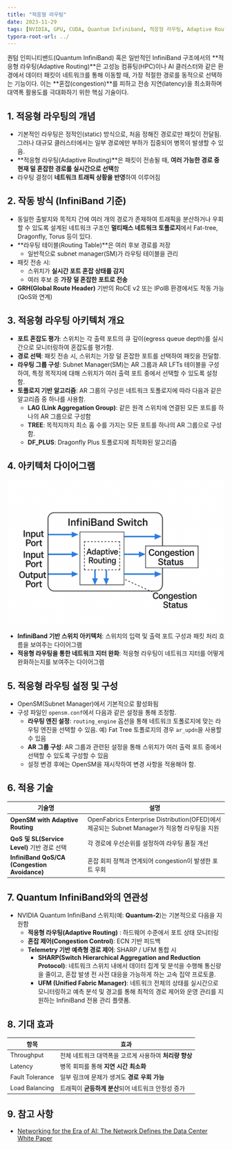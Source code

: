 ```yaml
---
title: "적응형 라우팅"
date: 2023-11-29
tags: [NVIDIA, GPU, CUDA, Quantum Infiniband, 적응형 라우팅, Adaptive Routing, 혼잡 제어, Congestion Control, RoCE]
typora-root-url: ../
---
```


퀀텀 인피니티밴드(Quantum InfiniBand) 혹은 일반적인 InfiniBand 구조에서의 **적응형 라우팅(Adaptive Routing)**은 고성능 컴퓨팅(HPC)이나 AI 클러스터와 같은 환경에서 데이터 패킷이 네트워크를 통해 이동할 때, 가장 적절한 경로를 동적으로 선택하는 기능이다. 이는 **혼잡(congestion)**를 피하고 전송 지연(latency)을 최소화하며 대역폭 활용도를 극대화하기 위한 핵심 기술이다. 



##  1. 적응형 라우팅의 개념

* 기본적인 라우팅은 정적인(static) 방식으로, 처음 정해진 경로로만 패킷이 전달됨. 그러나 대규모 클러스터에서는 일부 경로에만 부하가 집중되어 병목이 발생할 수 있음. 
* **적응형 라우팅(Adaptive Routing)**은 패킷이 전송될 때, **여러 가능한 경로 중 현재 덜 혼잡한 경로를 실시간으로 선택**함
* 라우팅 결정이 **네트워크 트래픽 상황을 반영**하여 이루어짐



## 2. 작동 방식 (InfiniBand 기준)

* 동일한 출발지와 목적지 간에 여러 개의 경로가 존재하여 트래픽을 분산하거나 우회할 수 있도록 설계된 네트워크 구조인 **멀티패스 네트워크 토폴로지**에서 Fat-tree, Dragonfly, Torus 등이 있다. 
* **라우팅 테이블(Routing Table)**은 여러 후보 경로를 저장
  * 일반적으로 subnet manager(SM)가 라우팅 테이블을 관리
* 패킷 전송 시:
  * 스위치가 **실시간 포트 혼잡 상태를 감지**
  * 여러 후보 중 **가장 덜 혼잡한 포트로 전송**
* **GRH(Global Route Header)** 기반의 RoCE v2 또는 IPoIB 환경에서도 작동 가능 (QoS와 연계)



## 3. 적응형 라우팅 아키텍처 개요

* **포트 혼잡도 평가**: 스위치는 각 출력 포트의 큐 깊이(egress queue depth)를 실시간으로 모니터링하여 혼잡도를 평가함.
* **경로 선택**: 패킷 전송 시, 스위치는 가장 덜 혼잡한 포트를 선택하여 패킷을 전달함.
* **라우팅 그룹 구성**: Subnet Manager(SM)는 AR 그룹과 AR LFTs 테이블을 구성하여, 특정 목적지에 대해 스위치가 여러 출력 포트 중에서 선택할 수 있도록 설정함.
* **토폴로지 기반 알고리즘**: AR 그룹의 구성은 네트워크 토폴로지에 따라 다음과 같은 알고리즘 중 하나를 사용함.
  * **LAG (Link Aggregation Group)**: 같은 원격 스위치에 연결된 모든 포트를 하나의 AR 그룹으로 구성함
  * **TREE**: 목적지까지 최소 홉 수를 가지는 모든 포트를 하나의 AR 그룹으로 구성함.
  * **DF_PLUS**: Dragonfly Plus 토폴로지에 최적화된 알고리즘



## 4. 아키텍처 다이어그램

![](/../images/2023-11/congestion-status.png)

* **InfiniBand 기반 스위치 아키텍처**: 스위치의 입력 및 출력 포트 구성과 패킷 처리 흐름을 보여주는 다이어그램
* **적응형 라우팅을 통한 네트워크 지터 완화**: 적응형 라우팅이 네트워크 지터를 어떻게 완화하는지를 보여주는 다이어그램



## 5. 적응형 라우팅 설정 및 구성

* OpenSM(Subnet Manager)에서 기본적으로 활성화됨
* 구성 파일인 `opensm.conf`에서  다음과 같은 설정을 통해 조정함. 
  * **라우팅 엔진 설정**: `routing_engine` 옵션을 통해 네트워크 토폴로지에 맞는 라우팅 엔진을 선택할 수 있음. 예) Fat Tree 토폴로지의 경우 `ar_updn`을 사용할 수 있음
  * **AR 그룹 구성**: AR 그룹과 관련된 설정을 통해 스위치가 여러 출력 포트 중에서 선택할 수 있도록 구성할 수 있음
  * 설정 변경 후에는 OpenSM을 재시작하여 변경 사항을 적용해야 함.



## 6. 적용 기술

| 기술명                                       | 설명                                                         |
| -------------------------------------------- | ------------------------------------------------------------ |
| **OpenSM with Adaptive Routing**             | OpenFabrics Enterprise Distribution(OFED)에서 제공되는 Subnet Manager가 적응형 라우팅을 지원 |
| **QoS 및 SL(Service Level)** 기반 경로 선택  | 각 경로에 우선순위를 설정하여 라우팅 품질 개선               |
| **InfiniBand QoS/CA (Congestion Avoidance)** | 혼잡 회피 정책과 연계되어 congestion이 발생한 포트 우회      |



## 7. Quantum InfiniBand와의 연관성

* NVIDIA Quantum InfiniBand 스위치(예: **Quantum-2**)는 기본적으로 다음을 지원함
  * **적응형 라우팅(Adaptive Routing)** : 하드웨어 수준에서 포트 상태 모니터링
  * **혼잡 제어(Congestion Control)**: ECN 기반 피드백
  * **Telemetry 기반 예측형 경로 제어**: SHARP / UFM 통합 시
    * **SHARP(Switch Hierarchical Aggregation and Reduction Protocol)**: 네트워크 스위치 내에서 데이터 집계 및 분석을 수행해 통신량을 줄이고, 혼잡 발생 전 사전 대응을 가능하게 하는 고속 집약 프로토콜.
    * **UFM (Unified Fabric Manager)**: 네트워크 전체의 상태를 실시간으로 모니터링하고 예측 분석 및 경고를 통해 최적의 경로 제어와 운영 관리를 지원하는 InfiniBand 전용 관리 플랫폼.



## 8. 기대 효과

| 항목            | 효과                                                   |
| --------------- | ------------------------------------------------------ |
| Throughput      | 전체 네트워크 대역폭을 고르게 사용하여 **처리량 향상** |
| Latency         | 병목 회피를 통해 **지연 시간 최소화**                  |
| Fault Tolerance | 일부 링크에 문제가 생겨도 **경로 우회 가능**           |
| Load Balancing  | 트래픽이 **균등하게 분산**되어 네트워크 안정성 증가    |



## 9. 참고 사항

* [Networking for the Era of AI: The Network Defines the Data Center White Paper](https://resources.nvidia.com/en-us-networking-ai/networking-overall)

